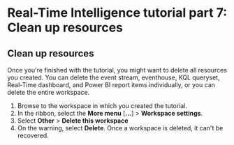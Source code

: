 # Real-Time Intelligence tutorial part 7: Clean up resources

## Clean up resources

Once you're finished with the tutorial, you might want to delete all resources you created. You can delete the event stream, eventhouse, KQL queryset, Real-Time dashboard, and Power BI report items individually, or you can delete the entire workspace.

1. Browse to the workspace in which you created the tutorial.
2. In the ribbon, select the **More menu** [**...**] > **Workspace settings**.
3. Select **Other** > **Delete this workspace**
4. On the warning, select **Delete**. Once a workspace is deleted, it can't be recovered.
